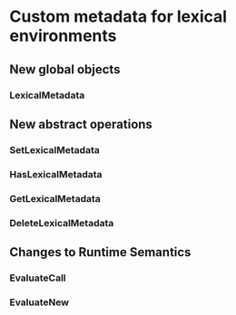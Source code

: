 # Custom metadata for lexical environments

## New global objects

### LexicalMetadata

## New abstract operations

### SetLexicalMetadata

### HasLexicalMetadata

### GetLexicalMetadata

### DeleteLexicalMetadata

## Changes to Runtime Semantics

### EvaluateCall

### EvaluateNew
